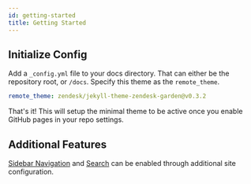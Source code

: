 ```yaml
---
id: getting-started
title: Getting Started
---
```


## Initialize Config

Add a `_config.yml` file to your docs directory. That can either be the repository root, or `/docs`.
Specify this theme as the `remote_theme`.

```yaml
remote_theme: zendesk/jekyll-theme-zendesk-garden@v0.3.2
```

That's it! This will setup the minimal theme to be active once you enable GitHub pages in your
repo settings.

## Additional Features

[Sidebar Navigation](./customization/sidebar.md) and [Search](./customization/search.md) can be
enabled through additional site configuration.
